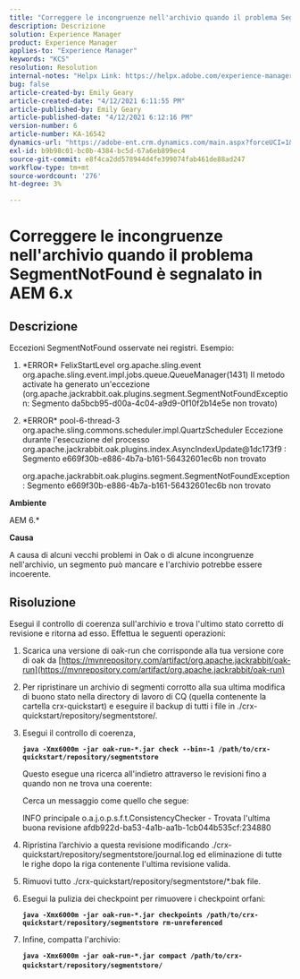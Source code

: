 ```yaml
---
title: "Correggere le incongruenze nell'archivio quando il problema SegmentNotFound è segnalato in AEM 6.x"
description: Descrizione
solution: Experience Manager
product: Experience Manager
applies-to: "Experience Manager"
keywords: "KCS"
resolution: Resolution
internal-notes: "Helpx Link: https://helpx.adobe.com/experience-manager/kb/fix-inconsistencies-in-the-repository-when-segmentnotfound-issue.html"
bug: false
article-created-by: Emily Geary
article-created-date: "4/12/2021 6:11:55 PM"
article-published-by: Emily Geary
article-published-date: "4/12/2021 6:12:16 PM"
version-number: 6
article-number: KA-16542
dynamics-url: "https://adobe-ent.crm.dynamics.com/main.aspx?forceUCI=1&pagetype=entityrecord&etn=knowledgearticle&id=18318d8e-ba9b-eb11-b1ac-000d3a3680d8"
exl-id: b9b98c01-bc0b-4384-bc5d-67a6eb899ec4
source-git-commit: e8f4ca2dd578944d4fe399074fab461de88ad247
workflow-type: tm+mt
source-wordcount: '276'
ht-degree: 3%

---
```


# Correggere le incongruenze nell&#39;archivio quando il problema SegmentNotFound è segnalato in AEM 6.x

## Descrizione


Eccezioni SegmentNotFound osservate nei registri. Esempio:

1. \*ERROR\* FelixStartLevel org.apache.sling.event org.apache.sling.event.impl.jobs.queue.QueueManager(1431) Il metodo activate ha generato un&#39;eccezione (org.apache.jackrabbit.oak.plugins.segment.SegmentNotFoundException: Segmento da5bcb95-d00a-4c04-a9d9-0f10f2b14e5e non trovato)
2. \*ERROR\* pool-6-thread-3 org.apache.sling.commons.scheduler.impl.QuartzScheduler Eccezione durante l&#39;esecuzione del processo org.apache.jackrabbit.oak.plugins.index.AsyncIndexUpdate@1dc173f9 : Segmento e669f30b-e886-4b7a-b161-56432601ec6b non trovato

   org.apache.jackrabbit.oak.plugins.segment.SegmentNotFoundException: Segmento e669f30b-e886-4b7a-b161-56432601ec6b non trovato


<b>Ambiente</b>

AEM 6.\*

<b>Causa</b>

A causa di alcuni vecchi problemi in Oak o di alcune incongruenze nell&#39;archivio, un segmento può mancare e l&#39;archivio potrebbe essere incoerente.


## Risoluzione


Esegui il controllo di coerenza sull&#39;archivio e trova l&#39;ultimo stato corretto di revisione e ritorna ad esso. Effettua le seguenti operazioni:

1. Scarica una versione di oak-run che corrisponde alla tua versione core di oak da [https://mvnrepository.com/artifact/org.apache.jackrabbit/oak-run](https://mvnrepository.com/artifact/org.apache.jackrabbit/oak-run)
2. Per ripristinare un archivio di segmenti corrotto alla sua ultima modifica di buono stato nella directory di lavoro di CQ (quella contenente la cartella crx-quickstart) e eseguire il backup di tutti i file in ./crx-quickstart/repository/segmentstore/.
3. Esegui il controllo di coerenza,

   <b>`java -Xmx6000m -jar oak-run-*.jar check --bin=-1 /path/to/crx-quickstart/repository/segmentstore`</b>



   Questo esegue una ricerca all&#39;indietro attraverso le revisioni fino a quando non ne trova una coerente:



   Cerca un messaggio come quello che segue:

   INFO principale o.a.j.o.p.s.f.t.ConsistencyChecker - Trovata l&#39;ultima buona revisione afdb922d-ba53-4a1b-aa1b-1cb044b535cf:234880


4. Ripristina l’archivio a questa revisione modificando ./crx-quickstart/repository/segmentstore/journal.log ed eliminazione di tutte le righe dopo la riga contenente l&#39;ultima revisione valida.
5. Rimuovi tutto ./crx-quickstart/repository/segmentstore/\*.bak file.
6. Esegui la pulizia dei checkpoint per rimuovere i checkpoint orfani:

   <b>`java -Xmx6000m -jar oak-run-*.jar checkpoints /path/to/crx-quickstart/repository/segmentstore rm-unreferenced`</b>


7. Infine, compatta l&#39;archivio:

   <b>`java -Xmx6000m -jar oak-run-*.jar compact /path/to/crx-quickstart/repository/segmentstore/`</b>&#x200B; &#x200B; &#x200B; &#x200B; &#x200B; &#x200B;
